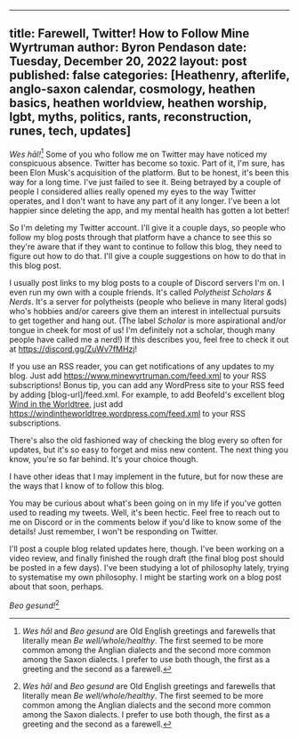 
---
title: Farewell, Twitter! How to Follow Mine Wyrtruman
author: Byron Pendason
date: Tuesday, December 20, 2022
layout: post
published: false
categories: [Heathenry, afterlife, anglo-saxon calendar, cosmology, heathen basics, heathen worldview, heathen worship, lgbt, myths, politics, rants, reconstruction, runes, tech, updates]
---

*Wes hāl!*[^1] Some of you who follow me on Twitter may have noticed my conspicuous absence. Twitter has become so toxic. Part of it, I'm sure, has been Elon Musk's acquisition of the platform. But to be honest, it's been this way for a long time. I've just failed to see it. Being betrayed by a couple of people I considered allies really opened my eyes to the way Twitter operates, and I don't want to have any part of it any longer. I've been a lot happier since deleting the app, and my mental health has gotten a lot better!

So I'm deleting my Twitter account. I'll give it a couple days, so people who follow my blog posts through that platform have a chance to see this so they're aware that if they want to continue to follow this blog, they need to figure out how to do that. I'll give a couple suggestions on how to do that in this blog post.

I usually post links to my blog posts to a couple of Discord servers I'm on. I even run my own with a couple friends. It's called *Polytheist Scholars & Nerds*. It's a server for polytheists (people who believe in many literal gods) who's hobbies and/or careers give them an interest in intellectual pursuits to get together and hang out. (The label *Scholar* is more aspirational and/or tongue in cheek for most of us! I'm definitely not a scholar, though many people have called me a nerd!) If this describes you, feel free to check it out at https://discord.gg/ZuWv7fMHzj!

If you use an RSS reader, you can get notifications of any updates to my blog. Just add https://www.minewyrtruman.com/feed.xml to your RSS subscriptions! Bonus tip, you can add any WordPress site to your RSS feed by adding [blog-url]/feed.xml. For example, to add Beofeld's excellent blog [Wind in the Worldtree](https://windintheworldtree.wordpress.com), just add https://windintheworldtree.wordpress.com/feed.xml to your RSS subscriptions.

There's also the old fashioned way of checking the blog every so often for updates, but it's so easy to forget and miss new content. The next thing you know, you're so far behind. It's your choice though.

I have other ideas that I may implement in the future, but for now these are the ways that I know of to follow this blog.

You may be curious about what's been going on in my life if you've gotten used to reading my tweets. Well, it's been hectic. Feel free to reach out to me on Discord or in the comments below if you'd like to know some of the details! Just remember, I won't be responding on Twitter.

I'll post a couple blog related updates here, though. I've been working on a video review, and finally finished the rough draft (the final blog post should be posted in a few days). I've been studying a lot of philosophy lately, trying to systematise my own philosophy. I might be starting work on a blog post about that soon, perhaps.

*Beo gesund!*[^1]

[^1]: *Wes hāl* and *Beo gesund* are Old English greetings and farewells that literally mean *Be well/whole/healthy*. The first seemed to be more common among the Anglian dialects and the second more common among the Saxon dialects. I prefer to use both though, the first as a greeting and the second as a farewell.
